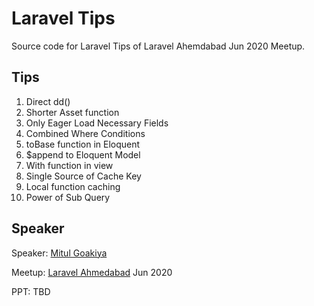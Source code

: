 # Laravel Tips

Source code for Laravel Tips of Laravel Ahemdabad Jun 2020 Meetup.

## Tips

1. Direct dd()
2. Shorter Asset function
3. Only Eager Load Necessary Fields
4. Combined Where Conditions
5. toBase function in Eloquent
6. $append to Eloquent Model
7. With function in view
8. Single Source of Cache Key
9. Local function caching
10. Power of Sub Query

## Speaker

Speaker: [Mitul Goakiya](https://twitter.com/mitulgolakiya)

Meetup: [Laravel Ahmedabad](https://twitter.com/LaravelAhm) Jun 2020

PPT: TBD
